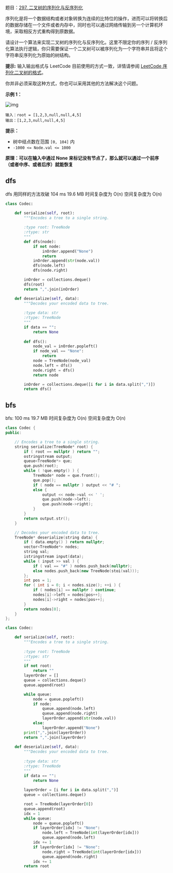 题目：[297. 二叉树的序列化与反序列化](https://leetcode-cn.com/problems/serialize-and-deserialize-binary-tree/)

序列化是将一个数据结构或者对象转换为连续的比特位的操作，进而可以将转换后的数据存储在一个文件或者内存中，同时也可以通过网络传输到另一个计算机环境，采取相反方式重构得到原数据。

请设计一个算法来实现二叉树的序列化与反序列化。这里不限定你的序列 / 反序列化算法执行逻辑，你只需要保证一个二叉树可以被序列化为一个字符串并且将这个字符串反序列化为原始的树结构。

**提示:** 输入输出格式与 LeetCode 目前使用的方式一致，详情请参阅 [LeetCode 序列化二叉树的格式](https://leetcode.cn/faq/#binary-tree)。

你并非必须采取这种方式，你也可以采用其他的方法解决这个问题。

**示例 1：**

![img](https://assets.leetcode.com/uploads/2020/09/15/serdeser.jpg)

```
输入：root = [1,2,3,null,null,4,5]
输出：[1,2,3,null,null,4,5]
```

**提示：**

- 树中结点数在范围 `[0, 104]` 内
- `-1000 <= Node.val <= 1000`

**原理：可以在输入中通过 None 来标记没有节点了，那么就可以通过一个前序（或者中序、或者后序）就能恢复**

## dfs

dfs 用同样的方法攻破 104 ms 19.6 MB 时间复杂度为 O(n) 空间复杂度为 O(n)

```python
class Codec:

    def serialize(self, root):
        """Encodes a tree to a single string.
        
        :type root: TreeNode
        :rtype: str
        """
        def dfs(node):
            if not node:
                inOrder.append("None")
                return 
            inOrder.append(str(node.val))
            dfs(node.left)
            dfs(node.right)

        inOrder = collections.deque()
        dfs(root)
        return ",".join(inOrder)

    def deserialize(self, data):
        """Decodes your encoded data to tree.
        
        :type data: str
        :rtype: TreeNode
        """
        if data == "":
            return None
        
        def dfs():
            node_val = inOrder.popleft()
            if node_val == "None":
                return
            node = TreeNode(node_val)
            node.left = dfs()
            node.right = dfs()
            return node

        inOrder = collections.deque([i for i in data.split(",")])
        return dfs()
```

## bfs

bfs: 100 ms 19.7 MB 时间复杂度为 O(n) 空间复杂度为 O(n)

```c++
class Codec {
public:

    // Encodes a tree to a single string.
    string serialize(TreeNode* root) {
        if ( root == nullptr ) return "";
        ostringstream output;
        queue<TreeNode*> que;
        que.push(root);
        while ( !que.empty() ) {
            TreeNode* node = que.front();
            que.pop();
            if ( node == nullptr ) output << "# ";
            else {
                output << node->val << ' ';
                que.push(node->left);
                que.push(node->right);
            }
        }
        return output.str();
    }

    // Decodes your encoded data to tree.
    TreeNode* deserialize(string data) {
        if ( data.empty() ) return nullptr;
        vector<TreeNode*> nodes;
        string val;
        istringstream input(data);
        while ( input >> val ) {
            if ( val == "#" ) nodes.push_back(nullptr);
            else nodes.push_back(new TreeNode(stoi(val)));
        };
        int pos = 1;
        for ( int i = 0; i < nodes.size(); ++i ) {
            if ( nodes[i] == nullptr ) continue;
            nodes[i]->left = nodes[pos++];
            nodes[i]->right = nodes[pos++];
        }
        return nodes[0];
    }
};
```



```python
class Codec:

    def serialize(self, root):
        """Encodes a tree to a single string.
        
        :type root: TreeNode
        :rtype: str
        """
        if not root:
            return ""
        layerOrder = []
        queue = collections.deque()
        queue.append(root)

        while queue:
            node = queue.popleft()
            if node:
                queue.append(node.left)
                queue.append(node.right)
                layerOrder.append(str(node.val))
            else:
                layerOrder.append("None")
        print(",".join(layerOrder))
        return ",".join(layerOrder)
        
    def deserialize(self, data):
        """Decodes your encoded data to tree.
        
        :type data: str
        :rtype: TreeNode
        """
        if data == "":
            return None
            
        layerOrder = [i for i in data.split(",")]
        queue = collections.deque()

        root = TreeNode(layerOrder[0])
        queue.append(root)
        idx = 1
        while queue:
            node = queue.popleft()
            if layerOrder[idx] != "None":
                node.left = TreeNode(int(layerOrder[idx]))
                queue.append(node.left)
            idx += 1
            if layerOrder[idx] != "None":
                node.right = TreeNode(int(layerOrder[idx]))
                queue.append(node.right)
            idx += 1
        return root
```

### 